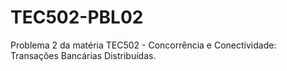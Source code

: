 # TEC502-PBL02
Problema 2 da matéria TEC502 - Concorrência e Conectividade: Transações Bancárias Distribuídas.
